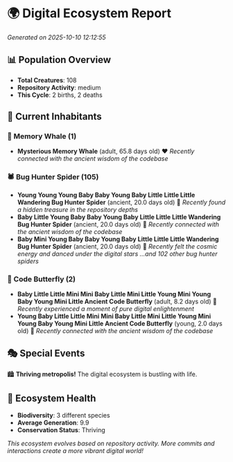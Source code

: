 # 🌍 Digital Ecosystem Report
*Generated on 2025-10-10 12:12:55*

## 📊 Population Overview
- **Total Creatures**: 108
- **Repository Activity**: medium
- **This Cycle**: 2 births, 2 deaths

## 👥 Current Inhabitants

### 🐋 Memory Whale (1)
- **Mysterious Memory Whale** (adult, 65.8 days old) ❤️
  *Recently connected with the ancient wisdom of the codebase*

### 🕷️ Bug Hunter Spider (105)
- **Young Young Young Baby Baby Young Baby Little Little Little Wandering Bug Hunter Spider** (ancient, 20.0 days old) 💛
  *Recently found a hidden treasure in the repository depths*
- **Baby Little Young Baby Baby Young Baby Little Little Little Wandering Bug Hunter Spider** (ancient, 20.0 days old) 💛
  *Recently connected with the ancient wisdom of the codebase*
- **Baby Mini Young Baby Baby Young Baby Little Little Little Wandering Bug Hunter Spider** (ancient, 20.0 days old) 💛
  *Recently felt the cosmic energy and danced under the digital stars*
  *...and 102 other bug hunter spiders*

### 🦋 Code Butterfly (2)
- **Baby Little Little Mini Mini Baby Little Mini Little Young Mini Young Baby Young Mini Little Ancient Code Butterfly** (adult, 8.2 days old) 💚
  *Recently experienced a moment of pure digital enlightenment*
- **Young Baby Little Little Mini Mini Baby Little Mini Little Young Mini Young Baby Young Mini Little Ancient Code Butterfly** (young, 2.0 days old) 💚
  *Recently connected with the ancient wisdom of the codebase*

## 🎭 Special Events

🏙️ **Thriving metropolis!** The digital ecosystem is bustling with life.

## 🔬 Ecosystem Health
- **Biodiversity**: 3 different species
- **Average Generation**: 9.9
- **Conservation Status**: Thriving

*This ecosystem evolves based on repository activity. More commits and interactions create a more vibrant digital world!*